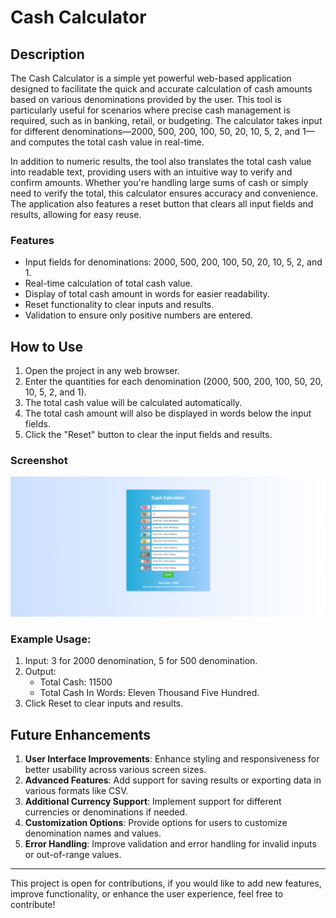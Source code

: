 # Cash Calculator

## Description
The Cash Calculator is a simple yet powerful web-based application designed to facilitate the quick and accurate calculation of cash amounts based on various denominations provided by the user. This tool is particularly useful for scenarios where precise cash management is required, such as in banking, retail, or budgeting. The calculator takes input for different denominations—2000, 500, 200, 100, 50, 20, 10, 5, 2, and 1—and computes the total cash value in real-time.

In addition to numeric results, the tool also translates the total cash value into readable text, providing users with an intuitive way to verify and confirm amounts. Whether you're handling large sums of cash or simply need to verify the total, this calculator ensures accuracy and convenience. The application also features a reset button that clears all input fields and results, allowing for easy reuse.

### Features
- Input fields for denominations: 2000, 500, 200, 100, 50, 20, 10, 5, 2, and 1.
- Real-time calculation of total cash value.
- Display of total cash amount in words for easier readability.
- Reset functionality to clear inputs and results.
- Validation to ensure only positive numbers are entered.

## How to Use
1. Open the project in any web browser.
2. Enter the quantities for each denomination (2000, 500, 200, 100, 50, 20, 10, 5, 2, and 1).
3. The total cash value will be calculated automatically.
4. The total cash amount will also be displayed in words below the input fields.
5. Click the "Reset" button to clear the input fields and results.


### Screenshot
![Cash Calculator Screenshot](example.png)


### Example Usage:
1. Input: 3 for 2000 denomination, 5 for 500 denomination.
2. Output: 
   - Total Cash: 11500 
   - Total Cash In Words: Eleven Thousand Five Hundred.
3. Click Reset to clear inputs and results.


## Future Enhancements
1. **User Interface Improvements**: Enhance styling and responsiveness for better usability across various screen sizes.
2. **Advanced Features**: Add support for saving results or exporting data in various formats like CSV.
3. **Additional Currency Support**: Implement support for different currencies or denominations if needed.
4. **Customization Options**: Provide options for users to customize denomination names and values.
5. **Error Handling**: Improve validation and error handling for invalid inputs or out-of-range values.

---
 This project is open for contributions, if you would like to add new features, improve functionality, or enhance the user experience, feel free to contribute!

